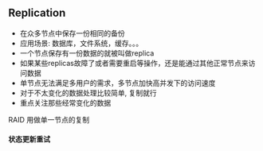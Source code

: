 ## Replication
- 在众多节点中保存一份相同的备份
- 应用场景: 数据库，文件系统，缓存。。。
- 一个节点保存有一份数据的就被叫做replica
- 如果某些replicas故障了或者需要重启等操作，还是能通过其他正常节点来访问数据
- 单节点无法满足多用户的需求，多节点加快高并发下的访问速度
- 对于不太变化的数据处理比较简单, 复制就行
- 重点关注那些经常变化的数据

RAID 用做单一节点的复制

#### 状态更新重试